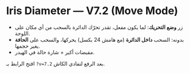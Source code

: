 
# Iris Diameter — V7.2 (Move Mode)

- زر **وضع التحريك**: لما يكون مفعل، تقدر تحرّك الدائرة بالسحب من أي مكان على اللوحة.
- بدونه: السحب **داخل الدائرة** (مع هامش 24 بكسل) يحركها، والسحب على **الحافة** يغير حجمها.
- مقبضات أكبر + شارة حالة في الهيدر.

افتح الرابط بـ `?v=7.2` بعد الرفع لتفادي الكاش.

